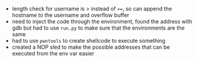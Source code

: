 - length check for username is > instead of `>=`, so can append the hostname to the username and overflow buffer
- need to inject the code through the environment, found the address with gdb but had to use `run.py` to make sure that the environments are the same
- had to use `pwntools` to create shellcode to execute something
- created a NOP sled to make the possible addresses that can be executed from the env var easier